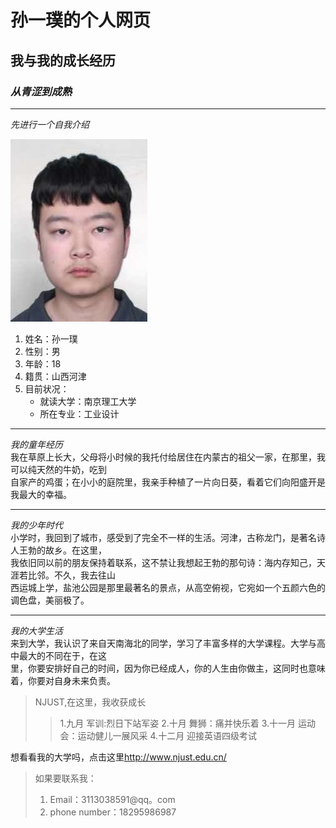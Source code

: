 # **孙一璞的个人网页**
## 我与我的成长经历
### *从青涩到成熟*
***
_先进行一个自我介绍_ 


![RUNOOB 图标](https://github.com/wangpei0920/01/blob/master/.github/2020-12-11%20163207.jpg?raw=true)
1. 姓名：孙一璞
2. 性别：男
3. 年龄：18
4. 籍贯：山西河津
5. 目前状况：
    - 就读大学：南京理工大学
    - 所在专业：工业设计  
***    
*我的童年经历*  
  我在草原上长大，父母将小时候的我托付给居住在内蒙古的祖父一家，在那里，我可以纯天然的牛奶，吃到  
自家产的鸡蛋；在小小的庭院里，我亲手种植了一片向日葵，看着它们向阳盛开是我最大的幸福。  
***
*我的少年时代*  
  小学时，我回到了城市，感受到了完全不一样的生活。河津，古称龙门，是著名诗人王勃的故乡。在这里，  
我依旧同以前的朋友保持着联系，这不禁让我想起王勃的那句诗：海内存知己，天涯若比邻。不久，我去往山  
西运城上学，盐池公园是那里最著名的景点，从高空俯视，它宛如一个五颜六色的调色盘，美丽极了。  
***
*我的大学生活*  
  来到大学，我认识了来自天南海北的同学，学习了丰富多样的大学课程。大学与高中最大的不同在于，在这  
里，你要安排好自己的时间，因为你已经成人，你的人生由你做主，这同时也意味着，你要对自身未来负责。
> NJUST,在这里，我收获成长
> > 1.九月 军训:烈日下站军姿
> > 2.十月 舞狮：痛并快乐着
> > 3.十一月 运动会：运动健儿一展风采
> > 4.十二月 迎接英语四级考试  

想看看我的大学吗，点击这里<http://www.njust.edu.cn/>  

> 如果要联系我：
> 1. Email：3113038591@qq。com
> 2. phone number：18295986987
